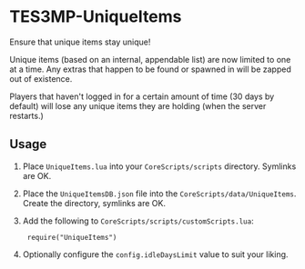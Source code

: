# TES3MP-UniqueItems

Ensure that unique items stay unique!

Unique items (based on an internal, appendable list) are now limited to one at a time.  Any extras that happen to be found or spawned in will be zapped out of existence.

Players that haven't logged in for a certain amount of time (30 days by default) will lose any unique items they are holding (when the server restarts.)

## Usage

1. Place `UniqueItems.lua` into your `CoreScripts/scripts` directory.  Symlinks are OK.

1. Place the `UniqueItemsDB.json` file into the `CoreScripts/data/UniqueItems`.  Create the directory, symlinks are OK.

1. Add the following to `CoreScripts/scripts/customScripts.lua`:

        require("UniqueItems")

1. Optionally configure the `config.idleDaysLimit` value to suit your liking.
